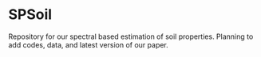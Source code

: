 # SPSoil
Repository for our spectral based estimation of soil properties. Planning to add codes, data, and latest version of our paper.
